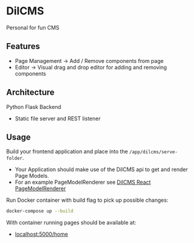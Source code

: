 # DilCMS
Personal for fun CMS

## Features
- Page Management -> Add / Remove components from page
- Editor -> Visual drag and drop editor for adding and removing components

## Architecture
Python Flask Backend
- Static file server and REST listener

## Usage
Build your frontend application and place into the `/app/dilcms/serve-folder`.
- Your Application should make use of the DilCMS api to get and render Page Models.
- For an example PageModelRenderer see [DilCMS React PageModelRenderer](https://github.com/drkrompe/dilcms-react-page-model-renderer)

Run Docker container with build flag to pick up possible changes:
```sh
docker-compose up --build
```

With container running pages should be available at:
- [localhost:5000/home](http://localhost:5000/home)
